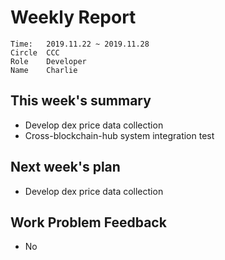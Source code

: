 # Weekly Report 
```
Time: 	2019.11.22 ~ 2019.11.28
Circle	CCC
Role	Developer
Name	Charlie
```
## This week's summary
- Develop dex price data collection
- Cross-blockchain-hub system integration test




## Next week's plan
- Develop dex price data collection
## Work Problem Feedback
- No

